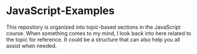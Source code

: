 # JavaScript-Examples
This repository is organized into topic-based sections in the JavaScript course. When something comes to my mind, I look back into here related to the topic for reference. It could be a structure that can also help you all assist when needed.
